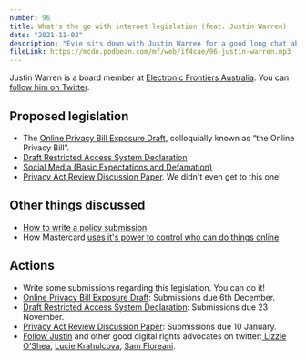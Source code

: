 ```yaml
---
number: 96
title: What's the go with internet legislation (feat. Justin Warren)
date: "2021-11-02"
description: "Evie sits down with Justin Warren for a good long chat about what's up with all the internet legislation the government is pushing."
fileLink: https://mcdn.podbean.com/mf/web/if4cae/96-justin-warren.mp3
---
```


Justin Warren is a board member at [Electronic Frontiers Australia](https://www.efa.org.au/). You can [follow him on Twitter](https://twitter.com/jpwarren).

## Proposed legislation

- The [Online Privacy Bill Exposure Draft](https://consultations.ag.gov.au/rights-and-protections/online-privacy-bill-exposure-draft/), colloquially known as “the Online Privacy Bill”.
- [Draft Restricted Access System Declaration](https://www.esafety.gov.au/about-us/consultation-cooperation/restricted-access-system)
- [Social Media (Basic Expectations and Defamation)](https://parlinfo.aph.gov.au/parlInfo/search/display/display.w3p;page=0;query=BillId:r6791%20Recstruct:billhome)
- [Privacy Act Review Discussion Paper](https://consultations.ag.gov.au/rights-and-protections/privacy-act-review-discussion-paper/). We didn't even get to this one!

## Other things discussed

- [How to write a policy submission](https://digitalrightswatch.org.au/2021/10/07/how-to-write-your-own-policy-submission/).
- How Mastercard [uses it's power to control who can do things online](https://www.protocol.com/policy/onlyfans-visa-mastercard).

## Actions

- Write some submissions regarding this legislation. You can do it!
- [Online Privacy Bill Exposure Draft](https://consultations.ag.gov.au/rights-and-protections/online-privacy-bill-exposure-draft/): Submissions due 6th December.
- [Draft Restricted Access System Declaration](https://www.esafety.gov.au/about-us/consultation-cooperation/restricted-access-system): Submissions due 23 November.
- [Privacy Act Review Discussion Paper](https://consultations.ag.gov.au/rights-and-protections/privacy-act-review-discussion-paper/): Submissions due 10 January.
- [Follow Justin](https://twitter.com/jpwarren) and other good digital rights advocates on twitter:[ Lizzie O’Shea](https://twitter.com/Lizzie_OShea), [Lucie Krahulcova](https://twitter.com/nomadiclucie), [Sam Floreani](https://twitter.com/samfloreani).
